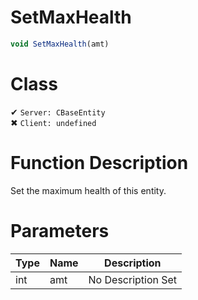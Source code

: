 # SetMaxHealth
```js
void SetMaxHealth(amt)
```
# Class
✔ `Server: CBaseEntity`  
✖ `Client: undefined`  

# Function Description
Set the maximum health of this entity.
# Parameters
Type|Name|Description
--|--|--
int|amt|No Description Set
